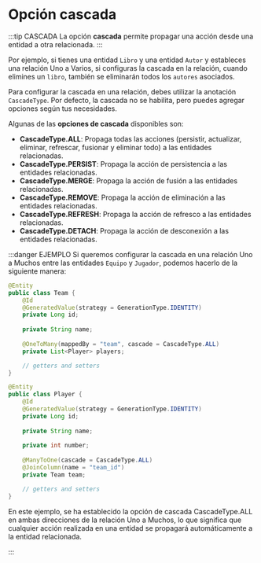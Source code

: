 # Opción cascada

:::tip CASCADA
La opción **cascada** permite propagar una acción desde una entidad a otra relacionada.
:::

Por ejemplo, si tienes una entidad ``Libro`` y una entidad ``Autor`` y estableces una relación Uno a Varios, si configuras la cascada en la relación, cuando elimines un ``libro``, también se eliminarán todos los ``autores`` asociados.

Para configurar la cascada en una relación, debes utilizar la anotación ``CascadeType``. Por defecto, la cascada no se habilita, pero puedes agregar opciones según tus necesidades.

Algunas de las **opciones de cascada** disponibles son:

* **CascadeType.ALL**: Propaga todas las acciones (persistir, actualizar, eliminar, refrescar, fusionar y eliminar todo) a las entidades relacionadas.
* **CascadeType.PERSIST**: Propaga la acción de persistencia a las entidades relacionadas.
* **CascadeType.MERGE**: Propaga la acción de fusión a las entidades relacionadas.
* **CascadeType.REMOVE**: Propaga la acción de eliminación a las entidades relacionadas.
* **CascadeType.REFRESH**: Propaga la acción de refresco a las entidades relacionadas.
* **CascadeType.DETACH**: Propaga la acción de desconexión a las entidades relacionadas.

:::danger EJEMPLO
Si queremos configurar la cascada en una relación Uno a Muchos entre las entidades ``Equipo`` y ``Jugador``, podemos hacerlo de la siguiente manera:

```java
@Entity
public class Team {
    @Id
    @GeneratedValue(strategy = GenerationType.IDENTITY)
    private Long id;
    
    private String name;
    
    @OneToMany(mappedBy = "team", cascade = CascadeType.ALL)
    private List<Player> players;

    // getters and setters
}
```
```java	
@Entity
public class Player {
    @Id
    @GeneratedValue(strategy = GenerationType.IDENTITY)
    private Long id;
    
    private String name;
    
    private int number;
    
    @ManyToOne(cascade = CascadeType.ALL)
    @JoinColumn(name = "team_id")
    private Team team;

    // getters and setters
}

```
En este ejemplo, se ha establecido la opción de cascada CascadeType.ALL en ambas direcciones de la relación Uno a Muchos, lo que significa que cualquier acción realizada en una entidad se propagará automáticamente a la entidad relacionada.

:::